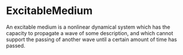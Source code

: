 # ExcitableMedium
An excitable medium is a nonlinear dynamical system which has the capacity to propagate a wave of some description, and which cannot support the passing of another wave until a certain amount of time has passed.
